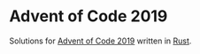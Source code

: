# Advent of Code 2019

Solutions for [Advent of Code 2019](https://adventofcode.com/) written in
[Rust](https://www.rust-lang.org/).

